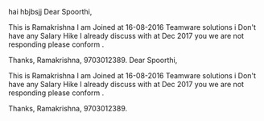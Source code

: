 hai 
hbjbsjj
Dear Spoorthi,

This is Ramakrishna I am Joined at 16-08-2016 Teamware solutions 
i Don't have  any Salary Hike I already discuss with at Dec 2017 you 
we are not responding please conform .

Thanks,
Ramakrishna,
9703012389. Dear Spoorthi,

This is Ramakrishna I am Joined at 16-08-2016 Teamware solutions 
i Don't have  any Salary Hike I already discuss with at Dec 2017 you 
we are not responding please conform .

Thanks,
Ramakrishna,
9703012389. 
